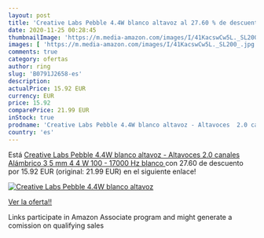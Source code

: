 ```yaml
---
layout: post
title: 'Creative Labs Pebble 4.4W blanco altavoz al 27.60 % de descuento'
date: 2020-11-25 00:28:45
thumbnailImage: 'https://m.media-amazon.com/images/I/41KacswCw5L._SL200_.jpg'
images: [ 'https://m.media-amazon.com/images/I/41KacswCw5L._SL200_.jpg' ]
comments: true
category: ofertas
author: ring
slug: 'B0791J2658-es'
description:
actualPrice: 15.92 EUR
currency: EUR
price: 15.92
comparePrice: 21.99 EUR
inStock: true
prodname: 'Creative Labs Pebble 4.4W blanco altavoz - Altavoces  2.0 canales  Alámbrico  3 5 mm  4 4 W  100 - 17000 Hz  blanco '
country: 'es'
---
```


Está [Creative Labs Pebble 4.4W blanco altavoz - Altavoces  2.0 canales  Alámbrico  3 5 mm  4 4 W  100 - 17000 Hz  blanco ](https://www.amazon.es/dp/B0791J2658/?tag=tolees-21) con 27.60 de descuento por 15.92 EUR (original: 21.99 EUR) en el siguiente enlace!

[![Creative Labs Pebble 4.4W blanco altavoz](https://m.media-amazon.com/images/I/41KacswCw5L._SL200_.jpg)](https://www.amazon.es/dp/B0791J2658/?tag=tolees-21)

[Ver la oferta!!](https://www.amazon.es/dp/B0791J2658/?tag=tolees-21)

Links participate in Amazon Associate program and might generate a comission on qualifying sales


